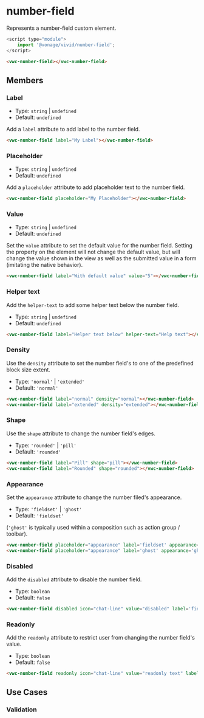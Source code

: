 # number-field

Represents a number-field custom element.

```js
<script type="module">
    import '@vonage/vivid/number-field';
</script>
```

```html preview
<vwc-number-field></vwc-number-field>
```

## Members

### Label

- Type: `string` | `undefined`
- Default: `undefined`

Add a `label` attribute to add label to the number field.

```html preview
<vwc-number-field label="My Label"></vwc-number-field>
```
### Placeholder

- Type: `string` | `undefined`
- Default: `undefined`

Add a `placeholder` attribute to add placeholder text to the number field.

```html preview
<vwc-number-field placeholder="My Placeholder"></vwc-number-field>
```

### Value

- Type: `string` | `undefined`
- Default: `undefined`

Set the `value` attribute to set the default value for the number field. Setting the property on the element will not change the default value, but will change the value shown in the view as well as the submitted value in a form (imitating the native behavior).

```html preview
<vwc-number-field label="With default value" value="5"></vwc-number-field>
```


### Helper text

Add the `helper-text` to add some helper text below the number field.

- Type: `string` | `undefined`
- Default: `undefined`

```html preview
<vwc-number-field label="Helper text below" helper-text="Help text"></vwc-number-field>
```

### Density

Use the `density` attribute to set the number field's to one of the predefined block size extent.

- Type: `'normal'` | `'extended'`
- Default: `'normal'`

```html preview blocks
<vwc-number-field label="normal" density="normal"></vwc-number-field>
<vwc-number-field label="extended" density="extended"></vwc-number-field>
```

### Shape

Use the `shape` attribute to change the number field's edges.

- Type: `'rounded'` | `'pill'`
- Default: `'rounded'`

```html preview blocks
<vwc-number-field label="Pill" shape="pill"></vwc-number-field>
<vwc-number-field label="Rounded" shape="rounded"></vwc-number-field>
```

### Appearance

Set the `appearance` attribute to change the number filed's appearance.

- Type: `'fieldset'` | `'ghost'`
- Default: `'fieldset'`

(`'ghost'` is typically used within a composition such as action group / toolbar).

```html preview blocks
<vwc-number-field placeholder="appearance" label='fieldset' appearance='fieldset'></vwc-number-field>
<vwc-number-field placeholder="appearance" label='ghost' appearance='ghost'></vwc-number-field>
```

### Disabled

Add the `disabled` attribute to disable the number field.

- Type: `boolean`
- Default: `false`

```html preview blocks
<vwc-number-field disabled icon="chat-line" value="disabled" label='fieldset' appearance='fieldset'></vwc-number-field>
```

### Readonly

Add the `readonly` attribute to restrict user from changing the number field's value.

- Type: `boolean`
- Default: `false`

```html preview blocks
<vwc-number-field readonly icon="chat-line" value="readonly text" label='fieldset' appearance='fieldset'></vwc-number-field>
```

## Use Cases
### Validation
